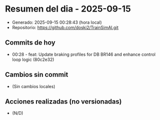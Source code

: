 # Resumen del dia - 2025-09-15

- Generado: 2025-09-15 00:28:43 (hora local)
- Repositorio: https://github.com/doski2/TrainSimAI.git

## Commits de hoy

- 00:28 - feat: Update braking profiles for DB BR146 and enhance control loop logic (80c2e32)

## Cambios sin commit

- (Sin cambios locales)

## Acciones realizadas (no versionadas)

- (N/D)
